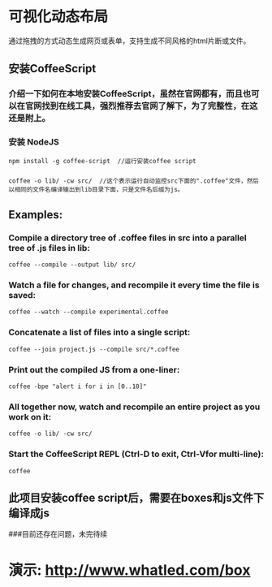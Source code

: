 # 可视化动态布局

通过拖拽的方式动态生成网页或表单，支持生成不同风格的html片断或文件。


## 安装CoffeeScript

### 介绍一下如何在本地安装CoffeeScript，虽然在官网都有，而且也可以在官网找到在线工具，强烈推荐去官网了解下，为了完整性，在这还是附上。

### 安装 NodeJS
`npm install -g coffee-script  //运行安装coffee script`
### 
`coffee -o lib/ -cw src/  //这个表示运行自动监控src下面的".coffee"文件，然后以相同的文件名编译输出到lib目录下面，只是文件名后缀为js。`

## Examples:

### Compile a directory tree of .coffee files in src into a parallel tree of .js files in lib:
`coffee --compile --output lib/ src/`

### Watch a file for changes, and recompile it every time the file is saved:
`coffee --watch --compile experimental.coffee`

### Concatenate a list of files into a single script:
`coffee --join project.js --compile src/*.coffee`

### Print out the compiled JS from a one-liner:
`coffee -bpe "alert i for i in [0..10]"`

### All together now, watch and recompile an entire project as you work on it:
`coffee -o lib/ -cw src/`

### Start the CoffeeScript REPL (Ctrl-D to exit, Ctrl-Vfor multi-line):
`coffee`


## 此项目安装coffee script后，需要在boxes和js文件下编译成js

###目前还存在问题，未完待续

# 演示: http://www.whatled.com/box
